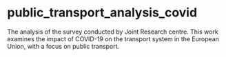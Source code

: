 # public_transport_analysis_covid
The analysis of the survey conducted by Joint Research centre. This work examines the impact of COVID-19 on the transport system in the European Union, with a focus on public transport. 
